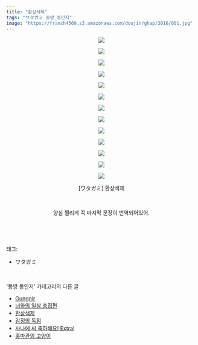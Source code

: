 ```yaml
---
title: "환상색제"
tags: "ワタガミ 동방_동인지"
image: "https://franch4569.s3.amazonaws.com/doujin/ghap/3016/001.jpg"
---
```

<div class="article">
<p style="text-align: center; clear: none; float: none;"><img src="{{ site.imgserver2 }}/ghap/3016/001.jpg"/></p>
<p style="text-align: center; clear: none; float: none;"><img src="{{ site.imgserver2 }}/ghap/3016/002.jpg"/></p>
<p style="text-align: center; clear: none; float: none;"><img src="{{ site.imgserver2 }}/ghap/3016/003.jpg"/></p>
<p style="text-align: center; clear: none; float: none;"><img src="{{ site.imgserver2 }}/ghap/3016/004.jpg"/></p>
<p style="text-align: center; clear: none; float: none;"><img src="{{ site.imgserver2 }}/ghap/3016/005.jpg"/></p>
<p style="text-align: center; clear: none; float: none;"><img src="{{ site.imgserver2 }}/ghap/3016/006.jpg"/></p>
<p style="text-align: center; clear: none; float: none;"><img src="{{ site.imgserver2 }}/ghap/3016/007.jpg"/></p>
<p style="text-align: center; clear: none; float: none;"><img src="{{ site.imgserver2 }}/ghap/3016/008.jpg"/></p>
<p style="text-align: center; clear: none; float: none;"><img src="{{ site.imgserver2 }}/ghap/3016/009.jpg"/></p>
<p style="text-align: center; clear: none; float: none;"><img src="{{ site.imgserver2 }}/ghap/3016/010.jpg"/></p>
<p style="text-align: center; clear: none; float: none;"><img src="{{ site.imgserver2 }}/ghap/3016/011.jpg"/></p>
<p style="text-align: center; clear: none; float: none;"><img src="{{ site.imgserver2 }}/ghap/3016/012.jpg"/></p>
<p style="text-align: center; clear: none; float: none;"><img src="{{ site.imgserver2 }}/ghap/3016/013.jpg"/></p>
<p style="text-align: center; clear: none; float: none;">[ワタガミ] 환상색제</p>
<p style="text-align: center; clear: none; float: none;"><br/></p>
<p style="text-align: center; clear: none; float: none;">양심 찔리게 꼭 마지막 문장이 번역되어있어.</p>
<p><br/></p>
</div><br/>
<div class="tagTrail">
<p>태그: </p>
<ul>
<li>ワタガミ</li>
</ul>
</div><br/>
<div class="another">
<p>'동방 동인지' 카테고리의 다른 글</p>
<ul>
<li><a href="/ghap_3020">Gungnir</a></li>
<li><a href="/ghap_3018">너와의 일상 총집편</a></li>
<li><a href="/ghap_3016">환상색제</a></li>
<li><a href="/ghap_3015">감정의 독점</a></li>
<li><a href="/ghap_3014">사나에 씨 축하해요! Extra!</a></li>
<li><a href="/ghap_3011">홍마관의 고양이</a></li>
</ul>
</div><br/>
<div class="cb_module cb_fluid">
<div class="cb_wrt cb_profile">
</div><!-- commentList close -->
</div><br/>
